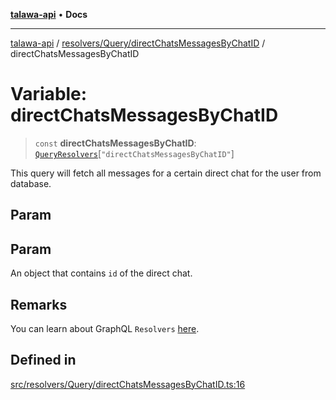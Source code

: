 [**talawa-api**](../../../../README.md) • **Docs**

***

[talawa-api](../../../../modules.md) / [resolvers/Query/directChatsMessagesByChatID](../README.md) / directChatsMessagesByChatID

# Variable: directChatsMessagesByChatID

> `const` **directChatsMessagesByChatID**: [`QueryResolvers`](../../../../types/generatedGraphQLTypes/type-aliases/QueryResolvers.md)\[`"directChatsMessagesByChatID"`\]

This query will fetch all messages for a certain direct chat for the user from database.

## Param

## Param

An object that contains `id` of the direct chat.

## Remarks

You can learn about GraphQL `Resolvers`
[here](https://www.apollographql.com/docs/apollo-server/data/resolvers/).

## Defined in

[src/resolvers/Query/directChatsMessagesByChatID.ts:16](https://github.com/PalisadoesFoundation/talawa-api/blob/fe65d855b3d1e3e4af621340e7e8bfa0325634c1/src/resolvers/Query/directChatsMessagesByChatID.ts#L16)
